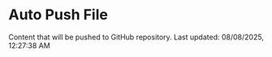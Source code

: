 # Auto Push File

Content that will be pushed to GitHub repository.
Last updated: 08/08/2025, 12:27:38 AM